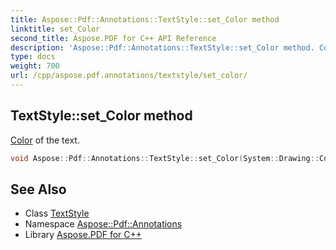 ```yaml
---
title: Aspose::Pdf::Annotations::TextStyle::set_Color method
linktitle: set_Color
second_title: Aspose.PDF for C++ API Reference
description: 'Aspose::Pdf::Annotations::TextStyle::set_Color method. Color of the text in C++.'
type: docs
weight: 700
url: /cpp/aspose.pdf.annotations/textstyle/set_color/
---
```

## TextStyle::set_Color method


[Color](../../../aspose.pdf/color/) of the text.

```cpp
void Aspose::Pdf::Annotations::TextStyle::set_Color(System::Drawing::Color value)
```

## See Also

* Class [TextStyle](../)
* Namespace [Aspose::Pdf::Annotations](../../)
* Library [Aspose.PDF for C++](../../../)

